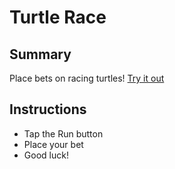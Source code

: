 # Turtle Race

## Summary
Place bets on racing turtles! [Try it out](https://repl.it/@clash402/turtle-race)

## Instructions
- Tap the Run button
- Place your bet
- Good luck!
